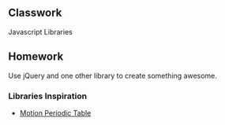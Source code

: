 ## Classwork

Javascript Libraries

## Homework

Use jQuery and one other library to create something awesome.

### Libraries Inspiration

- [Motion Periodic Table](http://foxcodex.html.xdomain.jp/index.html)
